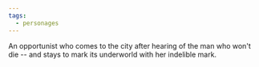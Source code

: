 ```yaml
---
tags:
  - personages
---
```

An opportunist who comes to the city after hearing of the man who won't die -- and stays to mark its underworld with her indelible mark.